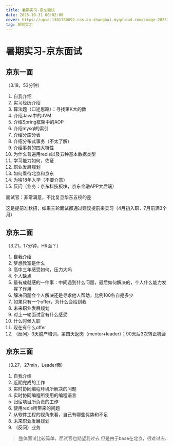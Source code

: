 ```yaml
---
title: 暑期实习-京东面试
date: 2025-10-31 00:02:00
cover: https://upic-1301780692.cos.ap-shanghai.myqcloud.com/image-20251031095639754-20251031-095639.png
tag: 暑期实习
---
```


# 暑期实习-京东面试

## 京东一面
（3.18，53分钟）

1. 自我介绍
2. 实习经历介绍
3. 算法题（口述思路）：寻找第K大的数
4. 介绍Java中的JVM
5. 介绍Spring框架中的AOP
6. 介绍mysql的索引
7. 介绍分库分表
8. 介绍分布式事务（不太了解）
9. 介绍事务的四大特性
10. 为什么普遍用redis以及五种基本数据类型
11. 学习能力如何，佐证
12. 职业发展规划
13. 如何看待北京和京东
14. 为啥18年入学（不要介意）
15. 反问（业务：京东科技板块，京东金融APP大后端）

面试官：非常满意，不比复旦华东五校的差

这是提前准秋招，如果三轮面试都通过建议提前来实习（4月初入职，7月前满3个月）


## 京东二面

（3.21，17分钟，HR面？）

1. 自我介绍
2. 梦想教室是什么
3. 高中三年感受如何，压力大吗
4. 个人缺点
5. 最有成就感的一件事：中间遇到什么问题，最后如何解决的，个人什么能力发挥了作用
6. 解决问题会个人解决还是寻求他人帮助，比例100各自是多少
7. 如果只有一个offer，为什么会给到我
8. 未来职业发展规划
9. 对上一轮面试官有什么感受
10. 什么时候入职
11. 现在有什么offer
12. （反问）3天脱产培训，第四天返岗（mentor+leader）；90天后3次转正机会


## 京东三面
（3.27，27min，Leader面）

1. 自我介绍
2. 近期完成的工作
3. 实时协同编程环境所解决的问题
4. 实时协同编程所使用的编程语言
5. 归宿项目所负责的工作
6. 使用redis所带来的问题
7. 从软件工程的视角来看，自己有哪些优势和不足
8. 未来职业发展规划
9. （反问）业务


> 整体面试比较简单，面试官也期望我过去
> 但是由于base在北京，很难过去..